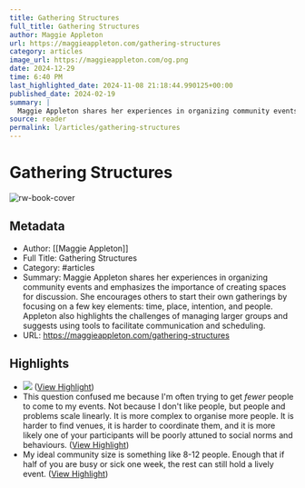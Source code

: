 ```yaml
---
title: Gathering Structures
full_title: Gathering Structures
author: Maggie Appleton
url: https://maggieappleton.com/gathering-structures
category: articles
image_url: https://maggieappleton.com/og.png
date: 2024-12-29
time: 6:40 PM
last_highlighted_date: 2024-11-08 21:18:44.990125+00:00
published_date: 2024-02-19
summary: |
  Maggie Appleton shares her experiences in organizing community events and emphasizes the importance of creating spaces for discussion. She encourages others to start their own gatherings by focusing on a few key elements: time, place, intention, and people. Appleton also highlights the challenges of managing larger groups and suggests using tools to facilitate communication and scheduling.
source: reader
permalink: l/articles/gathering-structures
---
```

# Gathering Structures

![rw-book-cover](https://maggieappleton.com/og.png)

## Metadata
- Author: [[Maggie Appleton]]
- Full Title: Gathering Structures
- Category: #articles
- Summary: Maggie Appleton shares her experiences in organizing community events and emphasizes the importance of creating spaces for discussion. She encourages others to start their own gatherings by focusing on a few key elements: time, place, intention, and people. Appleton also highlights the challenges of managing larger groups and suggests using tools to facilitate communication and scheduling.
- URL: https://maggieappleton.com/gathering-structures

## Highlights
- ![](https://maggieappleton.com/images/posts/gathering-structures/darkly2.webp) ([View Highlight](https://read.readwise.io/read/01j5qs760ws6njjcep1b4bmptd))
- This question confused me because I'm often trying to get *fewer* people to come to my events. Not because I don't like people, but people and problems scale linearly. It is more complex to organise more people. It is harder to find venues, it is harder to coordinate them, and it is more likely one of your participants will be poorly attuned to social norms and behaviours. ([View Highlight](https://read.readwise.io/read/01jc6t9g8k7r0831nt1zrzvbaa))
- My ideal community size is something like 8-12 people. Enough that if half of you are busy or sick one week, the rest can still hold a lively event. ([View Highlight](https://read.readwise.io/read/01jc6t9k96v5qgr1bz905zmmb0))


